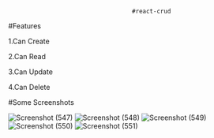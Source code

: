                                        #react-crud


#Features

1.Can Create 

2.Can Read

3.Can Update

4.Can Delete


#Some Screenshots

![Screenshot (547)](https://user-images.githubusercontent.com/87975437/214104809-5947035d-77b2-42dd-b8e5-d0dbd46072df.png)
![Screenshot (548)](https://user-images.githubusercontent.com/87975437/214104818-56370529-af7b-4230-9aa4-4ef186c13f30.png)
![Screenshot (549)](https://user-images.githubusercontent.com/87975437/214104852-cc94eee7-10be-4c19-8bff-ed476f73254b.png)
![Screenshot (550)](https://user-images.githubusercontent.com/87975437/214104886-cae93f56-3911-4c6e-affe-71ba02d675a7.png)
![Screenshot (551)](https://user-images.githubusercontent.com/87975437/214104912-d1e6f781-c869-46e1-b704-3a8696d9f8ab.png)
